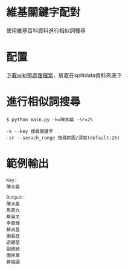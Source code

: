 # 維基關鍵字配對
使用維基百科資料進行相似詞搜尋

# 配置
[下載wiki預處理檔案](https://github.com/p208p2002/key-match-with-wiki/releases/tag/0.0.2)，放置在splitdata資料夾底下

# 進行相似詞搜尋
```
$ python main.py -k=陳水扁 -sr=25
```
```
-k --key 搜尋關鍵字
-sr --serach_range 搜尋範圍/深度(default:25)
```

# 範例輸出
```
Key: 
陳水扁

Output:
陳水扁
馬英九
蔡英文
李登輝
蘇貞昌
謝長廷
遊錫堃
副總統
國民黨
蔣經國
```



